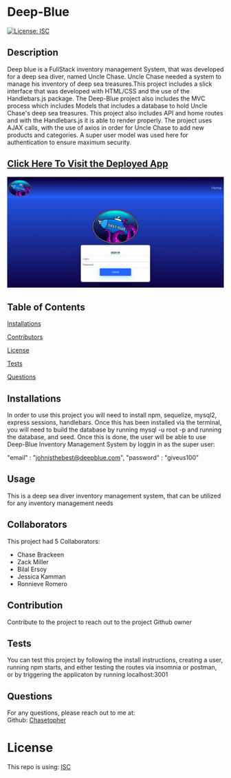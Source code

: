 # Deep-Blue
  [![License: ISC](https://img.shields.io/badge/License-ISC-blue.svg)](https://opensource.org/licenses/ISC)
  ## Description
  Deep blue is a FullStack inventory management System, that was developed for a deep sea diver, named Uncle Chase. Uncle Chase needed a system to manage his inventory of deep sea treasures.This project includes a slick interface that was developed with HTML/CSS and the use of the Handlebars.js package. The Deep-Blue project also includes the MVC process which includes Models that includes a database to hold Uncle Chase's deep sea treasures. This project also includes API and home routes and with the Handlebars.js it is able to render properly. The project uses AJAX calls, with the use of axios in order for Uncle Chase to add new products and categories. A super user model was used here for authentication to ensure maximum security. 

## [Click Here To Visit the Deployed App](https://deep-blue-project-2.herokuapp.com/)

![ScreenShot](./images/DeepBlue.png)

  ## Table of Contents 
  [Installations](#Installations)
  
  [Contributors](#Contributors)
  
  [License](#License)
  
  [Tests](#Tests)
  
  [Questions](#Questions)
  
  
  ## Installations
  In order to use this project you will need to install npm, sequelize, mysql2, express sessions, handlebars. Once this has been installed via the terminal, you will need to build the database by running mysql -u root -p and running the database, and seed. Once this is done, the user will be able to use Deep-Blue Inventory Management System by loggin in as the super user:

  "email" : "johnisthebest@deepblue.com",
	"password" : "giveus100"
  
   ## Usage
  This is a deep sea diver inventory management system, that can be utilized for any inventory management needs
  ## Collaborators
  This project had 5 Collaborators: 
  - Chase Brackeen
  - Zack Miller
  - Bilal Ersoy
  - Jessica Kamman
  - Ronnieve Romero

   ## Contribution
  Contribute to the project to reach out to the project Github owner
  ## Tests
  You can test this project by following the install instructions, creating a user, running npm starts, and either testing the routes via insomnia or postman, or by triggering the applicaton by running localhost:3001
  ## Questions
  For any questions, please reach out to me at:<br/>
  Github: [Chasetopher](https://github.com/Chasetopher) <br/>
  # License 
  This repo is using: [ISC](https://opensource.org/licenses/ISC)
